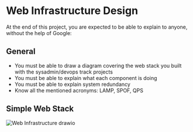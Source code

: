 # Web Infrastructure Design

At the end of this project, you are expected to be able to explain to anyone, without the help of Google:

## General
- You must be able to draw a diagram covering the web stack you built with the sysadmin/devops track projects
- You must be able to explain what each component is doing
- You must be able to explain system redundancy
- Know all the mentioned acronyms: LAMP, SPOF, QPS

## Simple Web Stack
![Web Infrastructure drawio](https://github.com/v-dav/holbertonschool-system_engineering-devops/assets/115344057/a81949c1-b937-4d00-9b5d-70cbc52da858)

